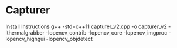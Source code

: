 # Capturer
Install Instructions
g++ -std=c++11 capturer_v2.cpp -o capturer_v2 -lthermalgrabber -lopencv_contrib -lopencv_core -lopencv_imgproc -lopencv_highgui -lopencv_objdetect
